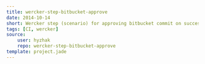 ```yaml
---
title: wercker-step-bitbucket-approve
date: 2014-10-14
short: Wercker step (scenario) for approving bitbucket commit on successful build
tags: [CI, wercker]
source:
    user: hyzhak
    repo: wercker-step-bitbucket-approve
template: project.jade
---
```

